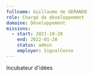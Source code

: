 ```yaml
---
fullname: Guillaume de GERANDO
role: Chargé de développement
domaine: Développement
missions:
  - start: 2021-10-28
    end: 2022-01-28
    status: admin
    employer: SignalConso
---
```


Incubateur d'idées
